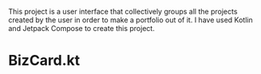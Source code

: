 This project is a user interface that collectively groups all the projects created by the user in order to make a portfolio out of it. I have used Kotlin and Jetpack Compose to create this project. 
# BizCard.kt
